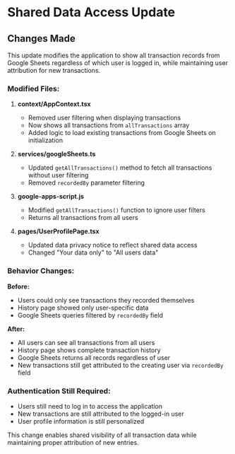 # Shared Data Access Update

## Changes Made

This update modifies the application to show all transaction records from Google Sheets regardless of which user is logged in, while maintaining user attribution for new transactions.

### Modified Files:

1. **context/AppContext.tsx**
   - Removed user filtering when displaying transactions
   - Now shows all transactions from `allTransactions` array
   - Added logic to load existing transactions from Google Sheets on initialization

2. **services/googleSheets.ts**
   - Updated `getAllTransactions()` method to fetch all transactions without user filtering
   - Removed `recordedBy` parameter filtering

3. **google-apps-script.js**
   - Modified `getAllTransactions()` function to ignore user filters
   - Returns all transactions from all users

4. **pages/UserProfilePage.tsx**
   - Updated data privacy notice to reflect shared data access
   - Changed "Your data only" to "All users data"

### Behavior Changes:

**Before:**
- Users could only see transactions they recorded themselves
- History page showed only user-specific data
- Google Sheets queries filtered by `recordedBy` field

**After:**
- All users can see all transactions from all users
- History page shows complete transaction history
- Google Sheets returns all records regardless of user
- New transactions still get attributed to the creating user via `recordedBy` field

### Authentication Still Required:
- Users still need to log in to access the application
- New transactions are still attributed to the logged-in user
- User profile information is still personalized

This change enables shared visibility of all transaction data while maintaining proper attribution of new entries.